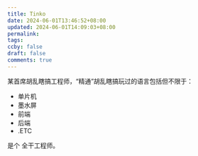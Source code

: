 ```yaml
---
title: Tinko
date: 2024-06-01T13:46:52+08:00
updated: 2024-06-01T14:09:03+08:00
permalink: 
tags: 
ccby: false
draft: false
comments: true
---
```

某首席胡乱瞎搞工程师，“精通”胡乱瞎搞玩过的语言包括但不限于：

+ 单片机
+ 墨水屏
+ 前端
+ 后端
+ .ETC

是个 全干工程师。